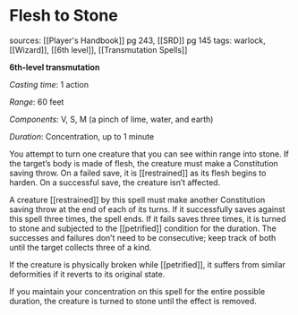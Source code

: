 # Flesh to Stone
sources: [[Player's Handbook]] pg 243, [[SRD]] pg 145
tags: warlock, [[Wizard]], [[6th level]], [[Transmutation Spells]]

**6th-level transmutation**

*Casting time*: 1 action

*Range*: 60 feet

*Components*: V, S, M (a pinch of lime, water, and earth)

*Duration*: Concentration, up to 1 minute

You attempt to turn one creature that you can see within range into stone. If the target’s body is made of flesh, the creature must make a Constitution saving throw. On a failed save, it is [[restrained]] as its flesh begins to harden. On a successful save, the creature isn’t affected.

A creature [[restrained]] by this spell must make another Constitution saving throw at the end of each of its turns. If it successfully saves against this spell three times, the spell ends. If it fails saves three times, it is turned to stone and subjected to the [[petrified]] condition for the duration. The successes and failures don’t need to be consecutive; keep track of both until the target collects three of a kind.

If the creature is physically broken while [[petrified]], it suffers from similar deformities if it reverts to its original state.

If you maintain your concentration on this spell for the entire possible duration, the creature is turned to stone until the effect is removed.
